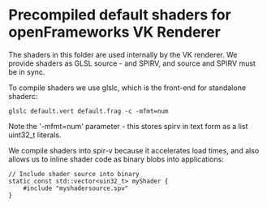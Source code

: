 # Precompiled default shaders for openFrameworks VK Renderer

The shaders in this folder are used internally by the VK renderer. 
We provide shaders as GLSL source - and SPIRV, and source and 
SPIRV must be in sync.

To compile shaders we use glslc, which is the front-end for 
standalone shaderc:

	glslc default.vert default.frag -c -mfmt=num

Note the '-mfmt=num' parameter - this stores spirv in text form 
as a list uint32_t literals.

We compile shaders into spir-v because it accelerates load times, 
and also allows us to inline shader code as binary blobs into 
applications:
			 
	// Include shader source into binary 
	static const std::vector<uin32_t> myShader {
		#include "myshadersource.spv"
	}
